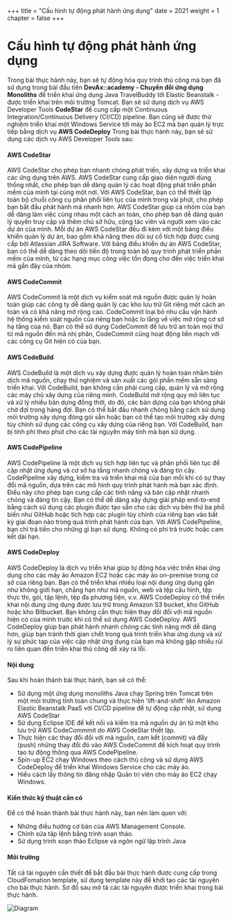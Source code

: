 +++
title = "Cấu hình tự động phát hành ứng dụng"
date = 2021
weight = 1
chapter = false
+++

# Cấu hình tự động phát hành ứng dụng

Trong bài thực hành này, bạn sẽ tự động hóa quy trình thủ công mà bạn đã sử dụng trong bài đầu tiên **DevAx::academy - Chuyển đổi ứng dụng Monoliths** để triển khai ứng dụng Java TravelBuddy tới Elastic Beanstalk - được triển khai trên môi trường Tomcat.
Bạn sẽ sử dụng dịch vụ AWS Developer Tools **CodeStar** để cung cấp một Continuous Integration/Continuous Delivery (CI/CD) pipeline. Bạn cũng sẽ được thử nghiệm triển khai một Windows Service tới máy ảo EC2 mà bạn quản lý trực tiếp bằng dịch vụ **AWS CodeDeploy**
Trong bài thực hành này, bạn sẽ sử dụng các dịch vụ AWS Developer Tools sau:

#### AWS CodeStar
AWS CodeStar cho phép bạn nhanh chóng phát triển, xây dựng và triển khai các ứng dụng trên AWS. AWS CodeStar cung cấp giao diện người dùng thống nhất, cho phép bạn dễ dàng quản lý các hoạt động phát triển phần mềm của mình tại cùng một nơi. Với AWS CodeStar, bạn có thể thiết lập toàn bộ chuỗi công cụ phân phối liên tục của mình trong vài phút, cho phép bạn bắt đầu phát hành mã nhanh hơn. AWS CodeStar giúp cả nhóm của bạn dễ dàng làm việc cùng nhau một cách an toàn, cho phép bạn dễ dàng quản lý quyền truy cập và thêm chủ sở hữu, cộng tác viên và người xem vào các dự án của mình. Mỗi dự án AWS CodeStar đều đi kèm với một bảng điều khiển quản lý dự án, bao gồm khả năng theo dõi sự cố tích hợp được cung cấp bởi Atlassian JIRA Software. Với bảng điều khiển dự án AWS CodeStar, bạn có thể dễ dàng theo dõi tiến độ trong toàn bộ quy trình phát triển phần mềm của mình, từ các hạng mục công việc tồn đọng cho đến việc triển khai mã gần đây của nhóm.

#### AWS CodeCommit

AWS CodeCommit là một dịch vụ kiểm soát mã nguồn được quản lý hoàn toàn giúp các công ty dễ dàng quản lý các kho lưu trữ Git riêng một cách an toàn và có khả năng mở rộng cao. CodeCommit loại bỏ nhu cầu vận hành hệ thống kiểm soát nguồn của riêng bạn hoặc lo lắng về việc mở rộng cơ sở hạ tầng của nó. Bạn có thể sử dụng CodeCommit để lưu trữ an toàn mọi thứ từ mã nguồn đến mã nhị phân, CodeCommit cũng hoạt động liền mạch với các công cụ Git hiện có của bạn.

#### AWS CodeBuild
AWS CodeBuild là một dịch vụ xây dựng được quản lý hoàn toàn nhằm biên dịch mã nguồn, chạy thử nghiệm và sản xuất các gói phần mềm sẵn sàng triển khai. Với CodeBuild, bạn không cần phải cung cấp, quản lý và mở rộng các máy chủ xây dựng của riêng mình. CodeBuild mở rộng quy mô liên tục và xử lý nhiều bản dựng đồng thời, do đó, các bản dựng của bạn không phải chờ đợi trong hàng đợi. Bạn có thể bắt đầu nhanh chóng bằng cách sử dụng môi trường xây dựng đóng gói sẵn hoặc bạn có thể tạo môi trường xây dựng tùy chỉnh sử dụng các công cụ xây dựng của riêng bạn. Với CodeBuild, bạn bị tính phí theo phút cho các tài nguyên máy tính mà bạn sử dụng.

#### AWS CodePipeline

AWS CodePipeline là một dịch vụ tích hợp liên tục và phân phối liên tục để cập nhật ứng dụng và cơ sở hạ tầng nhanh chóng và đáng tin cậy. CodePipeline xây dựng, kiểm tra và triển khai mã của bạn mỗi khi có sự thay đổi mã nguồn, dựa trên các mô hình quy trình phát hành mà bạn xác định. Điều này cho phép bạn cung cấp các tính năng và bản cập nhật nhanh chóng và đáng tin cậy. Bạn có thể dễ dàng xây dựng giải pháp end-to-end bằng cách sử dụng các plugin được tạo sẵn cho các dịch vụ bên thứ ba phổ biến như GitHub hoặc tích hợp các plugin tùy chỉnh của riêng bạn vào bất kỳ giai đoạn nào trong quá trình phát hành của bạn. Với AWS CodePipeline, bạn chỉ trả tiền cho những gì bạn sử dụng. Không có phí trả trước hoặc cam kết dài hạn.

#### AWS CodeDeploy

AWS CodeDeploy là dịch vụ triển khai giúp tự động hóa việc triển khai ứng dụng cho các máy ảo Amazon EC2 hoặc các máy ảo on-premise trong cơ sở của riêng bạn. Bạn có thể triển khai nhiều loại nội dung ứng dụng gần như không giới hạn, chẳng hạn như mã nguồn, web và tệp cấu hình, tệp thực thi, gói, tập lệnh, tệp đa phương tiện, v.v. AWS CodeDeploy có thể triển khai nội dung ứng dụng được lưu trữ trong Amazon S3 bucket, kho GitHub hoặc kho Bitbucket. Bạn không cần thực hiện thay đổi đối với mã nguồn hiện có của mình trước khi có thể sử dụng AWS CodeDeploy. AWS CodeDeploy giúp bạn phát hành nhanh chóng các tính năng mới dễ dàng hơn, giúp bạn tránh thời gian chết trong quá trình triển khai ứng dụng và xử lý sự phức tạp của việc cập nhật ứng dụng của bạn mà không gặp nhiều rủi ro liên quan đến triển khai thủ công dễ xảy ra lỗi.

#### Nội dung
Sau khi hoàn thành bài thực hành, bạn sẽ có thể:

- Sử dụng một ứng dụng monoliths Java chạy Spring trên Tomcat trên một môi trường tính toán chung và thực hiện 'lift-and-shift' lên Amazon Elastic Beanstalk PaaS với CI/CD pipeline để tự động cập nhật, sử dụng AWS CodeStar
- Sử dụng Eclipse IDE để kết nối và kiểm tra mã nguồn dự án từ một kho lưu trữ AWS CodeCommmit do AWS CodeStar thiết lập.
- Thực hiện các thay đổi đối với mã nguồn, cam kết (commit) và đẩy (push) những thay đổi đó vào AWS CodeCommit để kích hoạt quy trình tạo tự động thông qua AWS CodePipeline.
- Spin-up EC2 chạy Windows theo cách thủ công và sử dụng AWS CodeDeploy để triển khai Windows Service cho các máy ảo.
- Hiểu cách lấy thông tin đăng nhập Quản trị viên cho máy ảo EC2 chạy Windows.

#### Kiến thức kỹ thuật cần có
Để có thể hoàn thành bài thực hành này, bạn nên làm quen với:
- Những điều hướng cơ bản của AWS Management Console.
- Chỉnh sửa tập lệnh bằng trình soạn thảo.
- Sử dụng trình soạn thảo Eclipse và ngôn ngữ lập trình Java

#### Môi trường
Tất cả tài nguyên cần thiết để bắt đầu bài thực hành được cung cấp trong CloudFomation template, sử dụng template này để khởi tạo các tài nguyên cho bài thực hành.
Sơ đồ sau mô tả các tài nguyên được triển khai trong bài thực hành.

![Diagram](../../../images/1/0.png?width=50pc)
